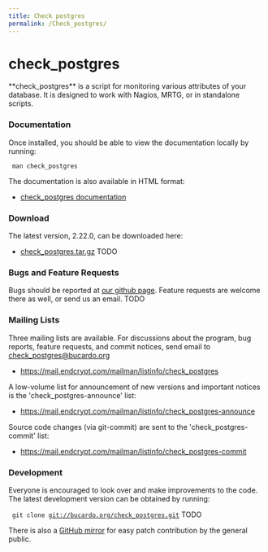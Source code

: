 ```yaml
---
title: Check postgres
permalink: /Check_postgres/
---
```


<h1>
check_postgres

</h1>
**check_postgres** is a script for monitoring various attributes of your database. It is designed to work with Nagios, MRTG, or in standalone scripts.

### Documentation

Once installed, you should be able to view the documentation locally by running:

` man check_postgres`

The documentation is also available in HTML format:

-   [check_postgres documentation](/check_postgres/check_postgres.pl.html)

### Download

The latest version, 2.22.0, can be downloaded here:

-   [check_postgres.tar.gz](http://bucardo.org/downloads/check_postgres-2.22.0.tar.gz) TODO

### Bugs and Feature Requests

Bugs should be reported at [our github page](https://github.com/bucardo/check_postgres/issues). Feature requests are welcome there as well, or send us an email. TODO

### Mailing Lists

Three mailing lists are available. For discussions about the program, bug reports, feature requests, and commit notices, send email to check_postgres@bucardo.org

-   <https://mail.endcrypt.com/mailman/listinfo/check_postgres>

A low-volume list for announcement of new versions and important notices is the 'check_postgres-announce' list:

-   <https://mail.endcrypt.com/mailman/listinfo/check_postgres-announce>

Source code changes (via git-commit) are sent to the 'check_postgres-commit' list:

-   <https://mail.endcrypt.com/mailman/listinfo/check_postgres-commit>

### Development

Everyone is encouraged to look over and make improvements to the code. The latest development version can be obtained by running:

` git clone `[`git://bucardo.org/check_postgres.git`](git://bucardo.org/check_postgres.git) TODO

There is also a [GitHub mirror](http://github.com/bucardo/check_postgres/) for easy patch contribution by the general public.
